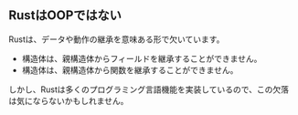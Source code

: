 ## RustはOOPではない

Rustは、データや動作の継承を意味ある形で欠いています。

- 構造体は、親構造体からフィールドを継承することができません。
- 構造体は、親構造体から関数を継承することができません。

しかし、Rustは多くのプログラミング言語機能を実装しているので、この欠落は気にならないかもしれません。

